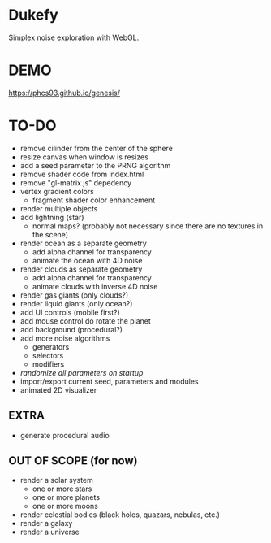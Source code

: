 # Dukefy
Simplex noise exploration with WebGL.

# DEMO
https://phcs93.github.io/genesis/

# TO-DO
* remove cilinder from the center of the sphere
* resize canvas when window is resizes
* add a seed parameter to the PRNG algorithm
* remove shader code from index.html
* remove "gl-matrix.js" depedency
* vertex gradient colors
  * fragment shader color enhancement 
* render multiple objects
* add lightning (star)
  * normal maps? (probably not necessary since there are no textures in the scene)
* render ocean as a separate geometry
  * add alpha channel for transparency
  * animate the ocean with 4D noise
* render clouds as separate geometry
  * add alpha channel for transparency
  * animate clouds with inverse 4D noise
* render gas giants (only clouds?)
* render liquid giants (only ocean?)
* add UI controls (mobile first?)
* add mouse control do rotate the planet
* add background (procedural?)
* add more noise algorithms
  * generators
  * selectors
  * modifiers
* *randomize all parameters on startup*
* import/export current seed, parameters and modules
* animated 2D visualizer

## EXTRA
* generate procedural audio

## OUT OF SCOPE (for now)
* render a solar system
  * one or more stars
  * one or more planets
  * one or more moons
* render celestial bodies (black holes, quazars, nebulas, etc.)
* render a galaxy
* render a universe
